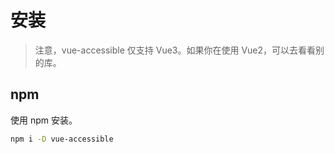 <!--anchor:on-->

# 安装

> 注意，vue-accessible 仅支持 Vue3。如果你在使用 Vue2，可以去看看别的库。

## npm

使用 npm 安装。

```bash
npm i -D vue-accessible
```
